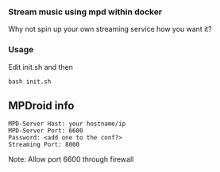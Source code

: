 ### Stream music using mpd within docker
Why not spin up your own streaming service how you want it?

### Usage
Edit init.sh and then
```
bash init.sh
```

##  MPDroid info
```
MPD-Server Host: your hostname/ip
MPD-Server Port: 6600
Password: <add one to the conf?>
Streaming Port: 8000
```
Note: Allow port 6600 through firewall
